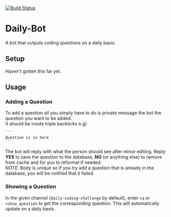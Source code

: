 [![Build Status](https://travis-ci.org/nikmanG/daily-bot-test.svg?branch=master)](https://travis-ci.org/nikmanG/daily-bot-test)

# Daily-Bot
A bot that outputs coding questions on a daily basis.

## Setup
Haven't gotten this far yet.

## Usage
### Adding a Question
To add a question all you simply have to do is private message the bot the question you want to be added.<br>
It should be inside triple backticks e.g)<br>
``````
```
Question is in here
```
``````
The bot will reply with what the person should see after minor editing.
Reply **YES** to save the question to the database, **NO** (or anything else) to remove from cache and for you to reformat if needed.
<br>
*NOTE:* Body is unique so if you try add a question that is already in the database, you will be notified that it failed.

### Showing a Question
In the given channel (`daily-coding-challenge` by default), enter `>q` or `>show_question` to get the corresponding question.
This will automatically update on a daily basis.